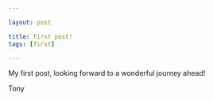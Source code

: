 ```yaml
---

layout: post

title: First post!
tags: [first]

---
```



My first post, looking forward to a wonderful journey ahead!

Tony
